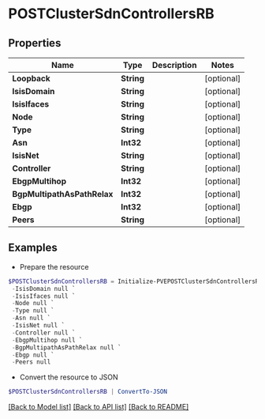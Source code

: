# POSTClusterSdnControllersRB
## Properties

Name | Type | Description | Notes
------------ | ------------- | ------------- | -------------
**Loopback** | **String** |  | [optional] 
**IsisDomain** | **String** |  | [optional] 
**IsisIfaces** | **String** |  | [optional] 
**Node** | **String** |  | [optional] 
**Type** | **String** |  | [optional] 
**Asn** | **Int32** |  | [optional] 
**IsisNet** | **String** |  | [optional] 
**Controller** | **String** |  | [optional] 
**EbgpMultihop** | **Int32** |  | [optional] 
**BgpMultipathAsPathRelax** | **Int32** |  | [optional] 
**Ebgp** | **Int32** |  | [optional] 
**Peers** | **String** |  | [optional] 

## Examples

- Prepare the resource
```powershell
$POSTClusterSdnControllersRB = Initialize-PVEPOSTClusterSdnControllersRB  -Loopback null `
 -IsisDomain null `
 -IsisIfaces null `
 -Node null `
 -Type null `
 -Asn null `
 -IsisNet null `
 -Controller null `
 -EbgpMultihop null `
 -BgpMultipathAsPathRelax null `
 -Ebgp null `
 -Peers null
```

- Convert the resource to JSON
```powershell
$POSTClusterSdnControllersRB | ConvertTo-JSON
```

[[Back to Model list]](../README.md#documentation-for-models) [[Back to API list]](../README.md#documentation-for-api-endpoints) [[Back to README]](../README.md)

